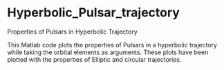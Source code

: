 # Hyperbolic_Pulsar_trajectory
Properties of Pulsars in Hyperbolic Trajectory

This Matlab code plots the properties of Pulsars in a hyperbolic trajectory while taking the orbital elements as arguments. These plots have been plotted with the properties of Elliptic and circular trajectories. 
